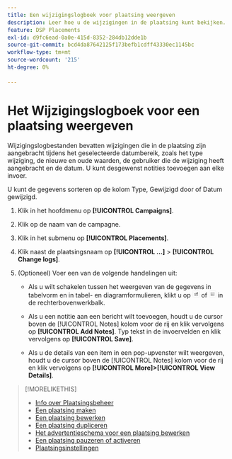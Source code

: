 ```yaml
---
title: Een wijzigingslogboek voor plaatsing weergeven
description: Leer hoe u de wijzigingen in de plaatsing kunt bekijken.
feature: DSP Placements
exl-id: d9fc6ead-0a0e-415d-8352-284db12dde1b
source-git-commit: bcd4da87642125f173befb1cdff43330ec1145bc
workflow-type: tm+mt
source-wordcount: '215'
ht-degree: 0%

---
```


# Het Wijzigingslogboek voor een plaatsing weergeven

Wijzigingslogbestanden bevatten wijzigingen die in de plaatsing zijn aangebracht tijdens het geselecteerde datumbereik, zoals het type wijziging, de nieuwe en oude waarden, de gebruiker die de wijziging heeft aangebracht en de datum. U kunt desgewenst notities toevoegen aan elke invoer.

U kunt de gegevens sorteren op de kolom Type, Gewijzigd door of Datum gewijzigd.

1. Klik in het hoofdmenu op **[!UICONTROL Campaigns]**.

1. Klik op de naam van de campagne.

1. Klik in het submenu op **[!UICONTROL Placements]**.

1. Klik naast de plaatsingsnaam op  **[!UICONTROL ...]** > **[!UICONTROL Change logs]**.

1. (Optioneel) Voer een van de volgende handelingen uit:

   * Als u wilt schakelen tussen het weergeven van de gegevens in tabelvorm en in tabel- en diagramformulieren, klikt u op ![Tabel- en grafiekweergave](/help/dsp/assets/table-plus-chart-view.png "Tabel- en grafiekweergave") of ![Tabelweergave](/help/dsp/assets/table-view.png "Tabelweergave") in de rechterbovenwerkbalk.

   * Als u een notitie aan een bericht wilt toevoegen, houdt u de cursor boven de [!UICONTROL Notes] kolom voor de rij en klik vervolgens op **[!UICONTROL Add Notes]**. Typ tekst in de invoervelden en klik vervolgens op **[!UICONTROL Save]**.

   * Als u de details van een item in een pop-upvenster wilt weergeven, houdt u de cursor boven de [!UICONTROL Notes] kolom voor de rij en klik vervolgens op **[!UICONTROL More]>[!UICONTROL View Details]**.


>[!MORELIKETHIS]
>
>* [Info over Plaatsingsbeheer](placement-about.md)
>* [Een plaatsing maken](placement-create.md)
>* [Een plaatsing bewerken](placement-edit.md)
>* [Een plaatsing dupliceren](placement-duplicate.md)
>* [Het advertentieschema voor een plaatsing bewerken](placement-edit-ad-schedule.md)
>* [Een plaatsing pauzeren of activeren](placement-pause-activate.md)
>* [Plaatsingsinstellingen](placement-settings.md)

